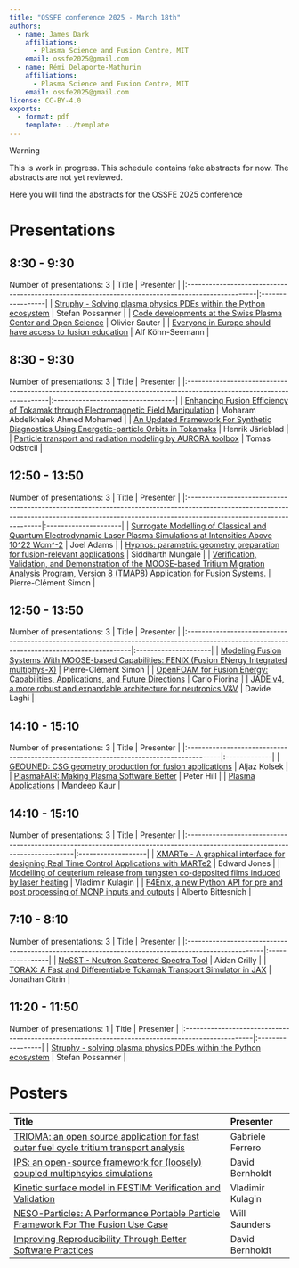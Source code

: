 ```yaml
---
title: "OSSFE conference 2025 - March 18th"
authors:
  - name: James Dark
    affiliations:
      - Plasma Science and Fusion Centre, MIT
    email: ossfe2025@gmail.com
  - name: Rémi Delaporte-Mathurin
    affiliations:
      - Plasma Science and Fusion Centre, MIT
    email: ossfe2025@gmail.com
license: CC-BY-4.0
exports:
  - format: pdf
    template: ../template
---
```


> [!WARNING]  
> This is work in progress. This schedule contains fake abstracts for now. The abstracts are not yet reviewed.

Here you will find the abstracts for the OSSFE 2025 conference

# Presentations
## 8:30 - 9:30
Number of presentations: 3
| Title                                                                                            | Presenter        |
|:-------------------------------------------------------------------------------------------------|:-----------------|
| [Struphy - Solving plasma physics PDEs within the Python ecosystem](abstracts/stefan-struphy.md) | Stefan Possanner |
| [Code developments at the Swiss Plasma Center and Open Science](abstracts/olivier-code.md)       | Olivier Sauter   |
| [Everyone in Europe should have access to fusion education](abstracts/alf-everyone.md)           | Alf Köhn-Seemann |


## 8:30 - 9:30
Number of presentations: 3
| Title                                                                                                                | Presenter                         |
|:---------------------------------------------------------------------------------------------------------------------|:----------------------------------|
| [Enhancing Fusion Efficiency of Tokamak through Electromagnetic Field Manipulation](abstracts/moharam-enhancing.md)  | Moharam Abdelkhalek Ahmed Mohamed |
| [An Updated Framework For Synthetic Diagnostics Using Energetic-particle Orbits in Tokamaks](abstracts/henrik-an.md) | Henrik Järleblad                  |
| [Particle transport and radiation modeling by AURORA toolbox](abstracts/tomas-particle.md)                           | Tomas Odstrcil                    |


## 12:50 - 13:50
Number of presentations: 3
| Title                                                                                                                                                                                            | Presenter            |
|:-------------------------------------------------------------------------------------------------------------------------------------------------------------------------------------------------|:---------------------|
| [Surrogate Modelling of Classical and Quantum Electrodynamic Laser Plasma Simulations at Intensities Above 10^22 Wcm^-2](abstracts/joel-surrogate.md)                                            | Joel Adams           |
| [Hypnos: parametric geometry preparation for fusion-relevant applications](abstracts/siddharth-hypnos.md)                                                                                        | Siddharth Mungale    |
| [Verification, Validation, and Demonstration of the MOOSE-based Tritium Migration Analysis Program, Version 8 (TMAP8) Application for Fusion Systems.](abstracts/pierre-clément-verification.md) | Pierre-Clément Simon |


## 12:50 - 13:50
Number of presentations: 3
| Title                                                                                                                                       | Presenter            |
|:--------------------------------------------------------------------------------------------------------------------------------------------|:---------------------|
| [Modeling Fusion Systems With MOOSE-based Capabilities: FENIX (Fusion ENergy Integrated multiphys-X)](abstracts/pierre-clément-modeling.md) | Pierre-Clément Simon |
| [OpenFOAM for Fusion Energy: Capabilities, Applications, and Future Directions](abstracts/department-openfoam.md)                           | Carlo Fiorina        |
| [JADE v4, a more robust and expandable architecture for neutronics V&V](abstracts/davide-jade.md)                                           | Davide Laghi         |


## 14:10 - 15:10
Number of presentations: 3
| Title                                                                                  | Presenter    |
|:---------------------------------------------------------------------------------------|:-------------|
| [GEOUNED: CSG geometry production for fusion applications](abstracts/aljaz-geouned.md) | Aljaz Kolsek |
| [PlasmaFAIR: Making Plasma Software Better](abstracts/peter-plasmafair.md)             | Peter Hill   |
| [Plasma Applications](abstracts/mandeep-plasma.md)                                     | Mandeep Kaur |


## 14:10 - 15:10
Number of presentations: 3
| Title                                                                                                                       | Presenter          |
|:----------------------------------------------------------------------------------------------------------------------------|:-------------------|
| [XMARTe - A graphical interface for designing Real Time Control Applications with MARTe2](abstracts/edward-xmarte.md)       | Edward Jones       |
| [Modelling of deuterium release from tungsten co-deposited films induced by laser heating](abstracts/vladimir-modelling.md) | Vladimir Kulagin   |
| [F4Enix, a new Python API for pre and post processing of MCNP inputs and outputs](abstracts/alberto-f4enix.md)              | Alberto Bittesnich |


## 7:10 - 8:10
Number of presentations: 3
| Title                                                                                              | Presenter       |
|:---------------------------------------------------------------------------------------------------|:----------------|
| [NeSST - Neutron Scattered Spectra Tool](abstracts/aidan-nesst.md)                                 | Aidan Crilly    |
| [TORAX: A Fast and Differentiable Tokamak Transport Simulator in JAX](abstracts/jonathan-torax.md) | Jonathan Citrin |


## 11:20 - 11:50
Number of presentations: 1
| Title                                                                                            | Presenter        |
|:-------------------------------------------------------------------------------------------------|:-----------------|
| [Struphy - solving plasma physics PDEs within the Python ecosystem](abstracts/stefan-struphy.md) | Stefan Possanner |


# Posters
| Title                                                                                                                   | Presenter        |
|:------------------------------------------------------------------------------------------------------------------------|:-----------------|
| [TRIOMA: an open source application for fast outer fuel cycle tritium transport analysis](abstracts/gabriele-trioma.md) | Gabriele Ferrero |
| [IPS: an open-source framework for (loosely) coupled multiphsyics simulations](abstracts/david-ips.md)                  | David Bernholdt  |
| [Kinetic surface model in FESTIM: Verification and Validation](abstracts/vladimir-kinetic.md)                           | Vladimir Kulagin |
| [NESO-Particles: A Performance Portable Particle Framework For The Fusion Use Case](abstracts/will-neso.md)             | Will Saunders    |
| [Improving Reproducibility Through Better Software Practices](abstracts/david-improving.md)                             | David Bernholdt  |

